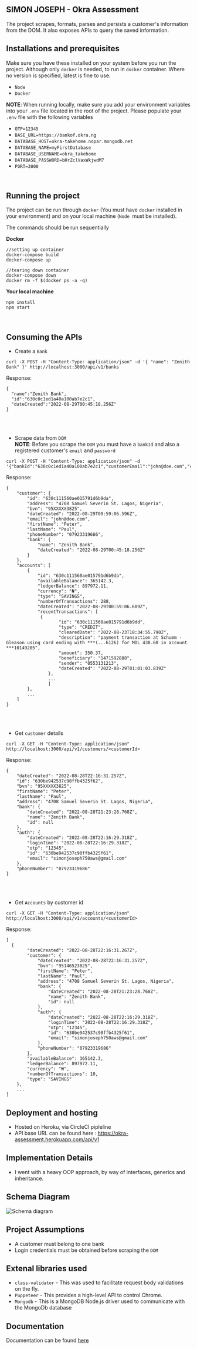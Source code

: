 ## SIMON JOSEPH - Okra Assessment

The project scrapes, formats, parses and persists a customer's information from the DOM.
It also exposes APIs to query the saved information.

## Installations and prerequisites

Make sure you have these installed on your system before you run the project. Although only `docker` is needed, to run in `docker` container. Where no version is specified, latest is fine to use.
- `Node`
- `Docker`

**NOTE**: When running locally, make sure you add your environment variables into your `.env` file located in the root of the project.
Please populate your `.env` file with the following variables
- `OTP=12345`
- `BASE_URL=https://bankof.okra.ng`
- `DATABASE_HOST=okra-takehome.nopar.mongodb.net`
- `DATABASE_NAME=myFirstDatabase`
- `DATABASE_USERNAME=okra_takehome`
- `DATABASE_PASSWORD=bHrZclVaxWkjwdM7`
- `PORT=3000`
<br>

## Running the project<br>
The project can be run through `docker` (You must have `docker` installed in your environment) and on your local machine (`Node `must be installed).

The commands should be run sequentially

**Docker**
```
//setting up container
docker-compose build
docker-compose up

//tearing down container 
docker-compose down 
docker rm -f $(docker ps -a -q)
``` 

**Your local machine**
```
npm install
npm start
```
<br>

## Consuming the APIs
- Create a `Bank`
```
curl -X POST -H "Content-Type: application/json" -d '{ "name": "Zenith Bank" }' http://localhost:3000/api/v1/banks

```
Response:
```
{
  "name":"Zenith Bank",
  "id":"630c0c1ed1a40a100ab7e2c1",
  "dateCreated":"2022-08-29T00:45:18.256Z"
}
```
<br><br>

- Scrape data from `DOM`<br>
**NOTE**: Before you scrape the `DOM` you must have a `bankId` and also a registered customer's `email` and `password`
```
curl -X POST -H "Content-Type: application/json" -d '{"bankId":"630c0c1ed1a40a100ab7e2c1","customerEmail":"john@doe.com","customerPassword":"password"}'http://localhost:3000/api/v1/scrape

```
Response:
```
{
    "customer": {
        "id": "630c111560ae015791d6b9da",
        "address": "4708 Samuel Severin St. Lagos, Nigeria",
        "bvn": "95XXXXX3825",
        "dateCreated": "2022-08-29T00:59:06.596Z",
        "email": "john@doe.com",
        "firstName": "Peter",
        "lastName": "Paul",
        "phoneNumber": "07923319686",
        "bank": {
            "name": "Zenith Bank",
            "dateCreated": "2022-08-29T00:45:18.256Z"
        }
    },
    "accounts": [
        {
            "id": "630c111560ae015791d6b9db",
            "availableBalance": 365142.3,
            "ledgerBalance": 897972.11,
            "currency": "₦",
            "type": "SAVINGS",
            "numberOfTransactions": 288,
            "dateCreated": "2022-08-29T00:59:06.609Z",
            "recentTransactions": [
             {
                    "id": "630c111560ae015791d6b9dd",
                    "type": "CREDIT",
                    "clearedDate": "2022-08-23T18:34:55.790Z",
                    "description": "payment transaction at Schumm - Gleason using card ending with ***(...6126) for MDL 438.60 in account ***10149205",
                    "amount": 350.37,
                    "beneficiary": "1471592888",
                    "sender": "0553131213",
                    "dateCreated": "2022-08-29T01:01:03.839Z"
                },
                ...
                ]
        },
        ...
    ]
}
```
<br><br>

- Get `customer` details
```
curl -X GET -H "Content-Type: application/json" http://localhost:3000/api/v1/customers/<customerId>

```
Response:
```
{
    "dateCreated": "2022-08-28T22:16:31.257Z",
    "id": "630be942537c90ffb4325f62",
    "bvn": "95XXXXX3825",
    "firstName": "Peter",
    "lastName": "Paul",
    "address": "4708 Samuel Severin St. Lagos, Nigeria",
    "bank": {
        "dateCreated": "2022-08-28T21:23:28.768Z",
        "name": "Zenith Bank",
        "id": null
    },
    "auth": {
        "dateCreated": "2022-08-28T22:16:29.318Z",
        "loginTime": "2022-08-28T22:16:29.318Z",
        "otp": "12345",
        "id": "630be942537c90ffb4325f61",
        "email": "simonjoseph750aws@gmail.com"
    },
    "phoneNumber": "07923319686"
}
```
<br><br>

- Get `Accounts` by customer id
```
curl -X GET -H "Content-Type: application/json" http://localhost:3000/api/v1/accounts/<customerId>

```
Response:
```
[
  {
        "dateCreated": "2022-08-28T22:16:31.267Z",
        "customer": {
            "dateCreated": "2022-08-28T22:16:31.257Z",
            "bvn": "95146523825",
            "firstName": "Peter",
            "lastName": "Paul",
            "address": "4708 Samuel Severin St. Lagos, Nigeria",
            "bank": {
                "dateCreated": "2022-08-28T21:23:28.768Z",
                "name": "Zenith Bank",
                "id": null
            },
            "auth": {
                "dateCreated": "2022-08-28T22:16:29.318Z",
                "loginTime": "2022-08-28T22:16:29.318Z",
                "otp": "12345",
                "id": "630be942537c90ffb4325f61",
                "email": "simonjoseph750aws@gmail.com"
            },
            "phoneNumber": "07923319686"
        },
        "availableBalance": 365142.3,
        "ledgerBalance": 897972.11,
        "currency": "₦",
        "numberOfTransactions": 10,
        "type": "SAVINGS"
    },
    ...
]
```


## Deployment and hosting
- Hosted on Heroku, via CircleCI pipleline
- API base URL can be found here : https://okra-assessment.herokuapp.com/api/v1


## Implementation Details

- I went with a heavy OOP approach, by way of interfaces, generics and inheritance.
## Schema Diagram
![Schema diagram](https://i.ibb.co/t3vVYsq/Screenshot-2022-08-28-at-12-05-49-AM.png)

## Project Assumptions

- A customer must belong to one bank
- Login credentials must be obtained before scraping the `DOM`
## Extenal libraries used

- `class-validator` - This was used to facilitate request body validations on the fly.
- `Puppeteer` - This provides a high-level API to control Chrome.
- `Mongodb` - This is a MongoDB Node.js driver used to communicate with the MongoDb database

## Documentation
Documentation can be found [here](https://okra-assessment.herokuapp.com/api)












